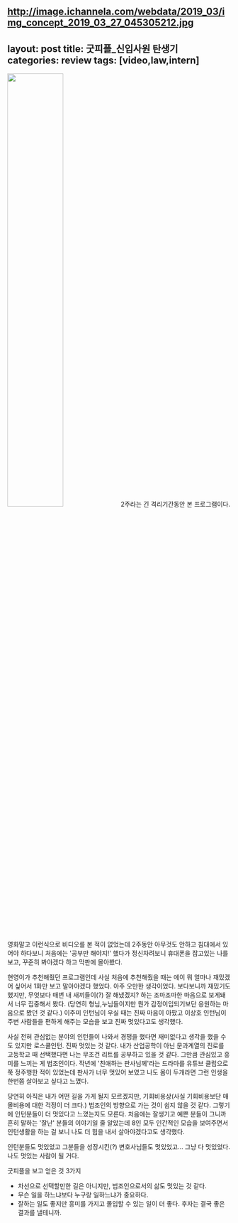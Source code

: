 http://image.ichannela.com/webdata/2019_03/img_concept_2019_03_27_045305212.jpg
---
layout: post
title: 굿피플_신입사원 탄생기
categories: review
tags: [video,law,intern]
---

<img src="http://image.ichannela.com/webdata/2019_03/img_concept_2019_03_27_045305212.jpg" style="width: 50%; height: auto;">
2주라는 긴 격리기간동안 본 프로그램이다. 영화말고 이런식으로 비디오를 본 적이 없었는데 2주동안 아무것도 안하고 침대에서 있어야 하다보니 처음에는 '공부만 해야지!' 했다가
정신차려보니 휴대폰을 잡고있는 나를 보고, 꾸준히 봐야겠다 하고 막판에 몰아봤다.

현영이가 추천해줬던 프로그램인데 사실 처음에 추천해줬을 때는 에이 뭐 얼마나 재밌겠어 싶어서 1화만 보고 말아야겠다 했었다. 아주 오만한 생각이었다. 보다보니까
재밌기도 했지만, 무엇보다 매번 내 새끼들이(?) 잘 해냈겠지? 하는 조마조마한 마음으로 보게돼서 너무 집중해서 봤다. (당연히 형님,누님들이지만
뭔가 감정이입되기보단 응원하는 마음으로 봤던 것 같다.) 이주미 인턴님이 우실 때는 진짜 마음이 아팠고 이상호 인턴님이 주변 사람들을 편하게 해주는 모습을 보고
진짜 멋있다고도 생각했다.

사실 전혀 관심없는 분야의 인턴들이 나와서 경쟁을 했다면 재미없다고 생각을 했을 수도 있지만 로스쿨인턴. 진짜 멋있는 것 같다. 내가 산업공학이 아닌
문과계열의 진로를 고등학교 때 선택했다면 나는 무조건 리트를 공부하고 있을 것 같다. 그만큼 관심있고 흥미를 느끼는 게 법조인이다. 작년에
'친애하는 판사님께'라는 드라마를 유튜브 클립으로 쭉 정주행한 적이 있었는데 판사가 너무 멋있어 보였고 나도 몸이 두개라면 그런 인생을 한번쯤 살아보고 싶다고 느꼈다.

당연히 아직은 내가 어떤 길을 가게 될지 모르겠지만, 기회비용상(사실 기회비용보단 매몰비용에 대한 걱정이 더 크다.) 법조인의 방향으로 가는 것이 쉽지 않을 것 같다.
그렇기에 인턴분들이 더 멋있다고 느꼈는지도 모른다. 처음에는 잘생기고 예쁜 분들이 그니까 흔히 말하는 '잘난' 분들의 이야기일 줄 알았는데 8인 모두
인간적인 모습을 보여주면서 인턴생활을 하는 걸 보니 나도 더 힘을 내서 살아야겠다고도 생각했다.

인턴분들도 멋있었고 그분들을 성장시킨(?) 변호사님들도 멋있었고... 그냥 다 멋있었다. 나도 멋있는 사람이 될 거다.

굿피플을 보고 얻은 것 3가지
- 차선으로 선택할만한 길은 아니지만, 법조인으로서의 삶도 멋있는 것 같다.
- 무슨 일을 하느냐보다 누구랑 일하느냐가 중요하다.
- 잘하는 일도 좋지만 흥미를 가지고 몰입할 수 있는 일이 더 좋다. 후자는 결국 좋은 결과를 낼테니까.
